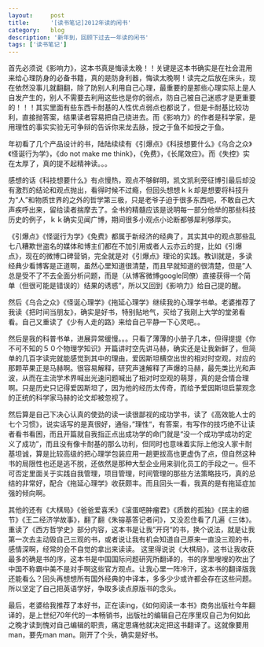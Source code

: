 ```yaml
---
layout:     post
title:      '[读书笔记]2012年读的闲书'
category:   blog
description: '新年到，回顾下过去一年读的闲书'
tags: ['读书笔记']
---
```


首先必须说《影响力》，这本书真是悔读太晚！！关键是这本书确实是在社会混用来给心理防身的必备书籍，真的是防身利器，悔读太晚啊！读完之后放在床头，现在依然没事儿就翻翻，除了防别人利用自己心理，最重要的是那些心理实际上是人自发产生的，别人不需要去利用这些也是你的弱点，防自己被自己迷惑才是更重要的！！！其实里面有些东西卡耐基的人性优点弱点也都说了，但是卡耐基比较功利，直接抛答案，结果读者容易把自己绕进去。而《影响力》的作者是科学家，是用理性的事实实验无可争辩的告诉你来龙去脉，授之于鱼不如授之于鱼。

年初看了几个产品设计的书，陆陆续续有《引爆点》《科技想要什么》《乌合之众》《怪诞行为学》，《do not make me think》，《免费》，《长尾效应》。而《失控》实在太厚了，真的提不起精神读。。。

感想的话《科技想要什么》有点慢热，观点不够鲜明，凯文凯利旁征博引最后却没有激烈的结论和观点抛出，看得时候不过瘾，但回头想想ｋｋ却是想要将科技升为“人”和物质世界的之外的哲学第三极，只是老爷子迫于很多东西吧，不敢自己大声疾呼出来，留给读者揣摩去了。全书的精髓应该是说明每一部分他举的那些科技历史的例子，ｋｋ确实见闻广博，期间很多小观点小论断都够犀利够厚实。

《引爆点》《怪诞行为学》《免费》都属于新经济的经典了，其实其中的观点那些乱七八糟欺世盗名的媒体和博主们都在不加引用或者人云亦云的提，比如《引爆点》，现在的微博口碑营销，完全就是对《引爆点》理论的实践。教训就是，多读经典少看博客是正道啊，虽然心里知道很清楚，而且早就知道的很清楚，但是”人总是受不了不去全面分析问题，而是（从博客微博google同僚）直接获得一个简单（但很可能是错误的）结果的诱惑“，所以又回到《影响力》给自己提的醒。

然后《乌合之众》《怪诞心理学》《拖延心理学》继续我的心理学书单。老婆推荐了我读《把时间当朋友》，确实是好书，特别贴地气，买给了我刚上大学的堂弟看看。自己又重读了《少有人走的路》来给自己平静一下心灵吧。。

然后是我的科普书单，进展异常缓慢。。。只看了薄薄的小册子几本，但得提提《你不可不知的５０个物理学知识》开篇讲时空先讲马赫，确实还是让我新鲜了，但简单的几百字读完就能感觉到其中的理由，爱因斯坦横空出世的相对时空观，对应的那颗苹果正是马赫啊。很容易解释，研究声速解释了声爆的马赫，最先类比光和声波，从而在主流学术界喊出光速问题喊出了相对时空观的萌芽，真的是合情合理啊。只是历史只记得爱因斯坦了，因为他的经历太传奇，而给予爱因斯坦启蒙观念的正统的科学家马赫的论文却被忽视了。

然后算是自己下决心认真的使劲的读一读很鄙视的成功学书，读了《高效能人士的七个习惯》，说实话写的是真很好，通俗，”理性“，有答案，有写作的技巧绝不让读者看书看困，而且开篇就自我指正点出成功学的命门就是“没一个成功学成功的定义了成功”，而且没有像卡耐基的那么功利，但同时也意味着实际上他没人家卡耐基坦诚，算是比较高级的把心理学包装应用一趟更拔高也更虚伪了点，但自然这种书的局限性也还是逃不脱，还依然是那种大型企业用来驯化员工的手段之一。但不可否定里面关于实践自我管理，项目管理，时间管理的那些方法策略技巧，真的总结的非常好，配合《拖延心理学》收获颇丰。而且回头一看，我真的是有拖延症加强的倾向啊。

其他的还有《大棋局》《爸爸爱喜禾》《滚蛋吧肿瘤君》《质数的孤独》《民主的细节》《王二经济学故事》，翻了翻《朱镕基答记者问》，又没忍住看了几遍《三体》。重读了《西方哲学史》部分内容，这本书是让我”开窍“的书，换个说法，就是让我第一次去主动毁自己三观的书，或者说让我有机会知道自己原来一直没三观的书，感情深啊，经常的会不自觉的拿出来读读。
这里得说说《大棋局》，这书让我收获最多的确是书的序，这本书是中国国际问题研究所翻译的，书的序里嗖嗖的吹出了中国不称霸中美不是对手啊这些官方观点。让我心里一阵冷汗，这本书的翻译版我还能看么？回头再想想所有国外经典的中译本，多多少少或许都会存在这些问题。所以坚定了自己把英语学好，争取多读点原版书的念头。


最后，老婆给我推荐了本好书，正在读ing，《如何阅读一本书》商务出版社今年翻译的，是上世纪70年代的一本畅销书，出版社的编辑自己在序里叹自己为何如此之晚才读到愧对自己编辑的职责，痛定思痛他就决定把这书翻译了。这就像要用man，要先man
man。刚开了个头，确实是好书。

